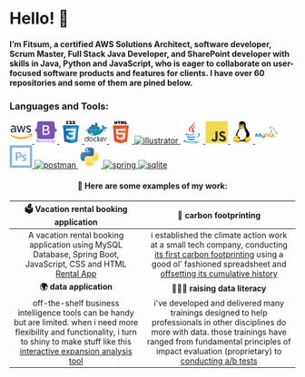 # Hello! 👋
#### I’m Fitsum, a certified AWS Solutions Architect, software developer, Scrum Master, Full Stack Java Developer, and SharePoint developer with skills in Java, Python and JavaScript, who is eager to collaborate on user-focused software products and features for clients. I have over 60 repositories and some of them are pined below.
<!--
**fitsumtsehay/fitsumtsehay** is a ✨ _special_ ✨ repository because its `README.md` (this file) appears on your GitHub profile.

Here are some ideas to get you started:

- 🔭 I’m Fitsum, a passionate software developer who is looking to colaborate on valuable projects.
- 🌱 I’m currently learning ...
- 👯 I’m looking to collaborate on ...
- 🤔 I’m looking for help with ...
- 💬 Ask me about ...
- 📫 How to reach me: ...
- 😄 Pronouns: ...
- ⚡ Fun fact: ...
-->


<p align="left">
</p>


<h3 align="left">Languages and Tools:</h3>
<p align="left"> <a href="https://aws.amazon.com" target="_blank" rel="noreferrer"> <img src="https://raw.githubusercontent.com/devicons/devicon/master/icons/amazonwebservices/amazonwebservices-original-wordmark.svg" alt="aws" width="40" height="40"/> </a> <a href="https://getbootstrap.com" target="_blank" rel="noreferrer"> <img src="https://raw.githubusercontent.com/devicons/devicon/master/icons/bootstrap/bootstrap-plain-wordmark.svg" alt="bootstrap" width="40" height="40"/> </a> <a href="https://www.w3schools.com/css/" target="_blank" rel="noreferrer"> <img src="https://raw.githubusercontent.com/devicons/devicon/master/icons/css3/css3-original-wordmark.svg" alt="css3" width="40" height="40"/> </a> <a href="https://www.docker.com/" target="_blank" rel="noreferrer"> <img src="https://raw.githubusercontent.com/devicons/devicon/master/icons/docker/docker-original-wordmark.svg" alt="docker" width="40" height="40"/> </a> <a href="https://www.w3.org/html/" target="_blank" rel="noreferrer"> <img src="https://raw.githubusercontent.com/devicons/devicon/master/icons/html5/html5-original-wordmark.svg" alt="html5" width="40" height="40"/> </a> <a href="https://www.adobe.com/in/products/illustrator.html" target="_blank" rel="noreferrer"> <img src="https://www.vectorlogo.zone/logos/adobe_illustrator/adobe_illustrator-icon.svg" alt="illustrator" width="40" height="40"/> </a> <a href="https://www.java.com" target="_blank" rel="noreferrer"> <img src="https://raw.githubusercontent.com/devicons/devicon/master/icons/java/java-original.svg" alt="java" width="40" height="40"/> </a> <a href="https://developer.mozilla.org/en-US/docs/Web/JavaScript" target="_blank" rel="noreferrer"> <img src="https://raw.githubusercontent.com/devicons/devicon/master/icons/javascript/javascript-original.svg" alt="javascript" width="40" height="40"/> </a> <a href="https://www.linux.org/" target="_blank" rel="noreferrer"> <img src="https://raw.githubusercontent.com/devicons/devicon/master/icons/linux/linux-original.svg" alt="linux" width="40" height="40"/> </a> <a href="https://www.mysql.com/" target="_blank" rel="noreferrer"> <img src="https://raw.githubusercontent.com/devicons/devicon/master/icons/mysql/mysql-original-wordmark.svg" alt="mysql" width="40" height="40"/> </a> <a href="https://www.photoshop.com/en" target="_blank" rel="noreferrer"> <img src="https://raw.githubusercontent.com/devicons/devicon/master/icons/photoshop/photoshop-line.svg" alt="photoshop" width="40" height="40"/> </a> <a href="https://postman.com" target="_blank" rel="noreferrer"> <img src="https://www.vectorlogo.zone/logos/getpostman/getpostman-icon.svg" alt="postman" width="40" height="40"/> </a> <a href="https://www.python.org" target="_blank" rel="noreferrer"> <img src="https://raw.githubusercontent.com/devicons/devicon/master/icons/python/python-original.svg" alt="python" width="40" height="40"/> </a> <a href="https://spring.io/" target="_blank" rel="noreferrer"> <img src="https://www.vectorlogo.zone/logos/springio/springio-icon.svg" alt="spring" width="40" height="40"/> </a> <a href="https://www.sqlite.org/" target="_blank" rel="noreferrer"> <img src="https://www.vectorlogo.zone/logos/sqlite/sqlite-icon.svg" alt="sqlite" width="40" height="40"/> </a> </p>

<h4 align="center">👯 Here are some examples of my work:</h4>
<table>
<thead>
<tr>
<th align="center"><strong><g-emoji class="g-emoji" alias="ballot_box" fallback-src="https://github.githubassets.com/images/icons/emoji/unicode/1f5f3.png">🗳️</g-emoji> Vacation rental booking application</strong></th>
  
<th align="center"><strong><g-emoji class="g-emoji" alias="dash" fallback-src="https://github.githubassets.com/images/icons/emoji/unicode/1f4a8.png">💨</g-emoji> carbon footprinting</strong></th>
</tr>
</thead>
<tbody>
<tr>
<td align="center">A vacation rental booking application using MySQL Database, Spring Boot, JavaScript, CSS and HTML  <a href="https://github.com/fitsumtsehay/jfwd-final-project">Rental App</a></td>
<td align="center">i established the climate action work at a small tech company, conducting <a href="https://m.signalvnoise.com/towards-carbon-negativity/" rel="nofollow">its first carbon footprinting</a> using a good ol' fashioned spreadsheet and <a href="https://m.signalvnoise.com/basecamp-has-offset-our-cumulative-emissions-through-2019/" rel="nofollow">offsetting its cumulative history</a></td>
</tr>
<tr>
<td align="center"><strong><g-emoji class="g-emoji" alias="earth_africa" fallback-src="https://github.githubassets.com/images/icons/emoji/unicode/1f30d.png">🌍</g-emoji> data application</strong></td>
<td align="center"><strong>👩🏻‍🏫 raising data literacy</strong></td>
</tr>
<tr>
<td align="center">off-the-shelf business intelligence tools can be handy but are limited. when i need more flexibility and functionality, i turn to shiny to make stuff like this <a href="https://oneacrefund.shinyapps.io/KE-expansion/" rel="nofollow">interactive expansion analysis tool</a></td>
<td align="center">i've developed and delivered many trainings designed to help professionals in other disciplines do more with data. those trainings have ranged from fundamental principles of impact evaluation (proprietary) to  <a href="https://drive.google.com/drive/folders/12aChtYnwKqWbdqRwcMdJDuw25g-Eiz64?usp=sharing" rel="nofollow">conducting a/b tests</a></td>
</tr>
</tbody>
</table>




